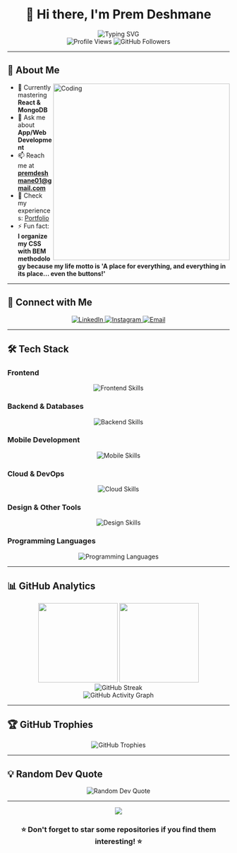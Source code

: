 # <div align="center">👋 Hi there, I'm Prem Deshmane</div>

<div align="center">
  <img src="https://readme-typing-svg.herokuapp.com?font=Fira+Code&pause=1000&color=2E9EF7&center=true&vCenter=true&width=435&lines=Full+Stack+Developer;React+%26+MongoDB+Enthusiast;Always+Learning+New+Technologies;Building+Amazing+Web+Experiences" alt="Typing SVG" />
</div>

<div align="center">
  <img src="https://komarev.com/ghpvc/?username=premdeshmane-01&label=Profile%20views&color=0e75b6&style=flat" alt="Profile Views" />
  <img src="https://img.shields.io/github/followers/premdeshmane-01?label=Followers&style=social" alt="GitHub Followers" />
</div>

---

## 🚀 About Me

<img align="right" alt="Coding" width="400" src="https://cdn.dribbble.com/users/1162077/screenshots/3848914/programmer.gif">

- 🌱 Currently mastering **React & MongoDB**
- 💬 Ask me about **App/Web Development**
- 📫 Reach me at **premdeshmane01@gmail.com**
- 📄 Check my experiences: [Portfolio](https://shorturl.at/K5IkL)
- ⚡ Fun fact: **I organize my CSS with BEM methodology because my life motto is 'A place for everything, and everything in its place... even the buttons!'**

---

## 🤝 Connect with Me

<div align="center">
  <a href="https://www.linkedin.com/in/prem-deshmane01">
    <img src="https://img.shields.io/badge/LinkedIn-0077B5?style=for-the-badge&logo=linkedin&logoColor=white" alt="LinkedIn"/>
  </a>
  <a href="https://instagram.com/prem.rjain">
    <img src="https://img.shields.io/badge/Instagram-E4405F?style=for-the-badge&logo=instagram&logoColor=white" alt="Instagram"/>
  </a>
  <a href="mailto:premdeshmane01@gmail.com">
    <img src="https://img.shields.io/badge/Email-D14836?style=for-the-badge&logo=gmail&logoColor=white" alt="Email"/>
  </a>
</div>

---

## 🛠️ Tech Stack

### Frontend
<div align="center">
  <img src="https://skillicons.dev/icons?i=html,css,js,react,bootstrap,vue" alt="Frontend Skills"/>
</div>

### Backend & Databases
<div align="center">
  <img src="https://skillicons.dev/icons?i=nodejs,python,django,java,mongodb,mysql,postgresql,oracle,cassandra" alt="Backend Skills"/>
</div>

### Mobile Development
<div align="center">
  <img src="https://skillicons.dev/icons?i=flutter,dart,android,kotlin,react" alt="Mobile Skills"/>
</div>

### Cloud & DevOps
<div align="center">
  <img src="https://skillicons.dev/icons?i=aws,gcp,firebase,git,linux" alt="Cloud Skills"/>
</div>

### Design & Other Tools
<div align="center">
  <img src="https://skillicons.dev/icons?i=figma,photoshop,illustrator,blender,unity,unreal,arduino" alt="Design Skills"/>
</div>

### Programming Languages
<div align="center">
  <img src="https://skillicons.dev/icons?i=cpp,dotnet,rust,python,java,javascript" alt="Programming Languages"/>
</div>

---

## 📊 GitHub Analytics

<div align="center">
  <img height="180em" src="https://github-readme-stats.vercel.app/api?username=premdeshmane-01&show_icons=true&theme=tokyonight&include_all_commits=true&count_private=true"/>
  <img height="180em" src="https://github-readme-stats.vercel.app/api/top-langs/?username=premdeshmane-01&layout=compact&langs_count=8&theme=tokyonight"/>
</div>

<div align="center">
  <img src="https://github-readme-streak-stats.herokuapp.com/?user=premdeshmane-01&theme=tokyonight" alt="GitHub Streak"/>
</div>

<div align="center">
  <img src="https://github-readme-activity-graph.vercel.app/graph?username=premdeshmane-01&theme=tokyo-night&bg_color=1a1b27&color=38bdae&line=70a5fd&point=bf91f3&area=true&hide_border=true" alt="GitHub Activity Graph"/>
</div>

---

## 🏆 GitHub Trophies

<div align="center">
  <img src="https://github-profile-trophy.vercel.app/?username=premdeshmane-01&theme=tokyonight&no-frame=true&no-bg=false&margin-w=4&row=1" alt="GitHub Trophies"/>
</div>

---

## 💡 Random Dev Quote

<div align="center">
  <img src="https://quotes-github-readme.vercel.app/api?type=horizontal&theme=tokyonight" alt="Random Dev Quote"/>
</div>

---

<div align="center">
  <img src="https://capsule-render.vercel.app/api?type=waving&color=gradient&height=100&section=footer"/>
</div>

<div align="center">
  <h3>⭐ Don't forget to star some repositories if you find them interesting! ⭐</h3>
</div>
